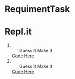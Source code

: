 # RequimentTask

# Repl.it

<ol>
    <li>
        <ol href="https://replit.com/@paul889/GuessItandMakeIt?embed=1&outpute=1">Guess It Make It</ol>
        <a href="https://replit.com/@paul889/GuessItandMakeIt#index.js">Code Here</a>
    </li>
    <li>
        <ol href="https://replit.com/@paul889/MultipleQuestions?embed=1&outpute=1">Guess It Make It</ol>
        <a href="https://replit.com/@paul889/MultipleQuestions#index.js">Code Here</a>
    </li>
</ol>
